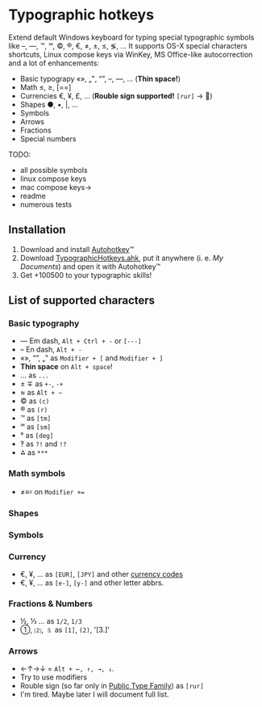 # Typographic hotkeys

Extend default Windows keyboard for typing special typographic symbols like –, —, ™, ℠, ©, ®, €, ≠, ±, ≤, ≶, … It supports OS-X special characters shortcuts, Linux compose keys via WinKey, MS Office-like autocorrection and a lot of enhancements:
* Basic typograpy «», „‟, “”, –, —, … (**Thin space!**)
* Math ≤, ≥, [==]
* Currencies €, ¥, £, … (**Rouble sign supported!** `[rur]` → ⃏)
* Shapes ●, ▪, |, …
* Symbols
* Arrows
* Fractions
* Special numbers

TODO:
* all possible symbols
* linux compose keys
* mac compose keys→
* readme
* numerous tests

## Installation
1. Download and install <a href="http://www.autohotkey.com/">Autohotkey</a>™
2. Download <a href="http://dmitry-ivanov.me/playground/windows_typographic_hotkeys/TypographicHotkeys.ahk">TypographicHotkeys.ahk</a>, put it anywhere (i. e. _My Documents_) and open it with Autohotkey™
3. Get +100500 to your typographic skills!

## List of supported characters

### Basic typography
* — Em dash, `Alt + Ctrl + -` or `[---]`
* – En dash, `Alt + -`
* «», “”, „‟ as `Modifier + [` and `Modifier + ]`
* **Thin space** on `Alt + space`!
* … as `...`
* ± ∓ as `+-`, `-+`
* ≈ as `Alt + ~`
* © as `(c)`
* ® as `(r)`
* ™ as `[tm]`
* ℠ as `[sm]`
* ° as `[deg]`
* ‽ as `?!` and `!?`
* ⁂ as `***`

### Math symbols
* ≠≡꞊ on `Modifier += `

### Shapes

### Symbols

### Currency
* €, ¥, … as `[EUR]`, `[JPY]` and other <a href="http://en.wikipedia.org/wiki/Currency_code">currency codes</a>
* €, ¥, … as `[e-]`, `[y-]` and other letter abbrs.

### Fractions & Numbers
* ½, ⅓ … as `1/2`, `1/3`
* ①, ⑵, ⒊ as `[1]`, `(2)`, '[3.]'

### Arrows 
* ←↑→↓ = `Alt + ←, ↑, →, ↓`. 
* Try to use modifiers
* Rouble sign (so far only in <a href="http://www.paratype.com/public/">Public Type Family</a>) as `[rur]`
* I'm tired. Maybe later I will document full list.
